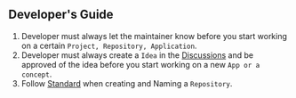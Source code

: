 ## Developer's Guide

1. Developer must always let the maintainer know before you start working on a certain `Project, Repository, Application`.
2. Developer must always create a `Idea` in the [Discussions](https://github.com/orgs/On-Platform/discussions/categories/ideas) and be approved of the idea before you start working on a new `App or a concept`.
3. Follow [Standard](https://github.com/On-Platform/OnPlatform/tree/master/Wiki/Standards) when creating and Naming a `Repository`.
